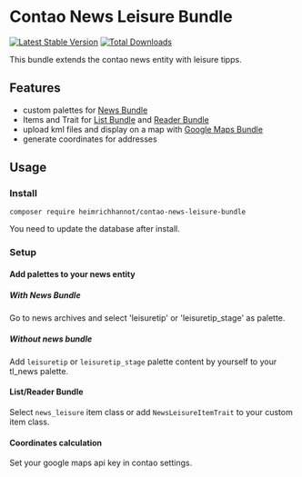 # Contao News Leisure Bundle

[![Latest Stable Version](https://poser.pugx.org/heimrichhannot/contao-news-leisure-bundle/v/stable)](https://packagist.org/packages/heimrichhannot/contao-news-leisure-bundle)
[![Total Downloads](https://poser.pugx.org/heimrichhannot/contao-news-leisure-bundle/downloads)](https://packagist.org/packages/heimrichhannot/contao-news-leisure-bundle)

This bundle extends the contao news entity with leisure tipps. 

## Features
- custom palettes for [News Bundle](https://github.com/heimrichhannot/contao-news-bundle)
- Items and Trait for [List Bundle](https://github.com/heimrichhannot/contao-list-bundle) and [Reader Bundle](https://github.com/heimrichhannot/contao-reader-bundle)
- upload kml files and display on a map with [Google Maps Bundle](https://github.com/heimrichhannot/contao-google-maps-bundle)
- generate coordinates for addresses


## Usage

### Install 

```
composer require heimrichhannot/contao-news-leisure-bundle
```

You need to update the database after install.

### Setup

#### Add palettes to your news entity

##### With News Bundle

Go to news archives and select 'leisuretip' or 'leisuretip_stage' as palette. 

##### Without news bundle

Add `leisuretip` or `leisuretip_stage` palette content by yourself to your tl_news palette.

#### List/Reader Bundle

Select `news_leisure` item class or add `NewsLeisureItemTrait` to your custom item class.

#### Coordinates calculation

Set your google maps api key in contao settings.
